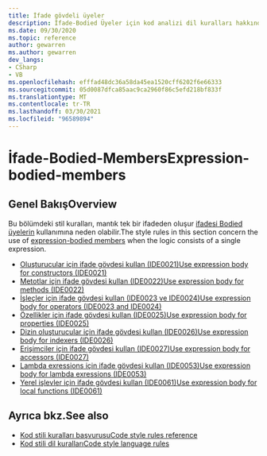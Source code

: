 ```yaml
---
title: İfade gövdeli üyeler
description: İfade-Bodied Üyeler için kod analizi dil kuralları hakkında bilgi edinin
ms.date: 09/30/2020
ms.topic: reference
author: gewarren
ms.author: gewarren
dev_langs:
- CSharp
- VB
ms.openlocfilehash: efffad48dc36a58da45ea1520cff6202f6e66333
ms.sourcegitcommit: 05d0087dfca85aac9ca2960f86c5efd218bf833f
ms.translationtype: MT
ms.contentlocale: tr-TR
ms.lasthandoff: 03/30/2021
ms.locfileid: "96589894"
---
```

# <a name="expression-bodied-members"></a><span data-ttu-id="96d94-103">İfade-Bodied-Members</span><span class="sxs-lookup"><span data-stu-id="96d94-103">Expression-bodied-members</span></span>

## <a name="overview"></a><span data-ttu-id="96d94-104">Genel Bakış</span><span class="sxs-lookup"><span data-stu-id="96d94-104">Overview</span></span>

<span data-ttu-id="96d94-105">Bu bölümdeki stil kuralları, mantık tek bir ifadeden oluşur [ifadesi Bodied üyelerin](../../../csharp/programming-guide/statements-expressions-operators/expression-bodied-members.md) kullanımına neden olabilir.</span><span class="sxs-lookup"><span data-stu-id="96d94-105">The style rules in this section concern the use of [expression-bodied members](../../../csharp/programming-guide/statements-expressions-operators/expression-bodied-members.md) when the logic consists of a single expression.</span></span>

- [<span data-ttu-id="96d94-106">Oluşturucular için ifade gövdesi kullan (IDE0021)</span><span class="sxs-lookup"><span data-stu-id="96d94-106">Use expression body for constructors (IDE0021)</span></span>](ide0021.md)
- [<span data-ttu-id="96d94-107">Metotlar için ifade gövdesi kullan (IDE0022)</span><span class="sxs-lookup"><span data-stu-id="96d94-107">Use expression body for methods (IDE0022)</span></span>](ide0022.md)
- [<span data-ttu-id="96d94-108">İşleçler için ifade gövdesi kullan (IDE0023 ve IDE0024)</span><span class="sxs-lookup"><span data-stu-id="96d94-108">Use expression body for operators (IDE0023 and IDE0024)</span></span>](ide0023-ide0024.md)
- [<span data-ttu-id="96d94-109">Özellikler için ifade gövdesi kullan (IDE0025)</span><span class="sxs-lookup"><span data-stu-id="96d94-109">Use expression body for properties (IDE0025)</span></span>](ide0025.md)
- [<span data-ttu-id="96d94-110">Dizin oluşturucular için ifade gövdesi kullan (IDE0026)</span><span class="sxs-lookup"><span data-stu-id="96d94-110">Use expression body for indexers (IDE0026)</span></span>](ide0026.md)
- [<span data-ttu-id="96d94-111">Erişimciler için ifade gövdesi kullan (IDE0027)</span><span class="sxs-lookup"><span data-stu-id="96d94-111">Use expression body for accessors (IDE0027)</span></span>](ide0027.md)
- [<span data-ttu-id="96d94-112">Lambda exressions için ifade gövdesi kullan (IDE0053)</span><span class="sxs-lookup"><span data-stu-id="96d94-112">Use expression body for lambda exressions (IDE0053)</span></span>](ide0053.md)
- [<span data-ttu-id="96d94-113">Yerel işlevler için ifade gövdesi kullan (IDE0061)</span><span class="sxs-lookup"><span data-stu-id="96d94-113">Use expression body for local functions (IDE0061)</span></span>](ide0061.md)

## <a name="see-also"></a><span data-ttu-id="96d94-114">Ayrıca bkz.</span><span class="sxs-lookup"><span data-stu-id="96d94-114">See also</span></span>

- [<span data-ttu-id="96d94-115">Kod stili kuralları başvurusu</span><span class="sxs-lookup"><span data-stu-id="96d94-115">Code style rules reference</span></span>](index.md)
- [<span data-ttu-id="96d94-116">Kod stili dil kuralları</span><span class="sxs-lookup"><span data-stu-id="96d94-116">Code style language rules</span></span>](language-rules.md)
